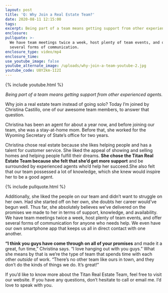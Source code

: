 ```yaml
---
layout: post
title: 'Q: Why Join a Real Estate Team?'
date: 2020-08-11 12:15:00
tags:
excerpt: Being part of a team means getting support from other experienced agents.
enclosure:
pullquote: >-
  We have team meetings twice a week, host plenty of team events, and offer
  several forms of communication.
enclosure_type: video/mp4
enclosure_time:
use_youtube_image: false
youtube_alternate_image: /uploads/why-join-a-team-youtube-2.jpg
youtube_code: U8Y2km-1I2I
---
```


{% include youtube.html %}

 <p style="text-align: center;"><em>
Being part of a team means getting support from other experienced agents.</em></p>

Why join a real estate team instead of going solo? Today I’m joined by Christina Castillo, one of our awesome team members, to answer that question.

Christina has been an agent for about a year now, and before joining our team, she was a stay-at-home mom. Before that, she worked for the Wyoming Secretary of State’s office for two years.&nbsp;

Christina chose real estate because she likes helping people and has a talent for customer service. She liked the appeal of showing and selling homes and helping people fulfill their dreams. **She chose the Titan Real Estate Team because she felt that she’d get more support** and be surrounded by experienced agents who’d help her succeed.She also felt that our team possessed a lot of knowledge, which she knew would inspire her to be a good agent.&nbsp;

{% include pullquote.html %}

Additionally, she liked the people on our team and didn’t want to struggle on her own. Had she started off on her own, she doubts her career would’ve begun well. Thus far, she absolutely believes we’ve delivered on the promises we made to her in terms of support, knowledge, and availability. We have team meetings twice a week, host plenty of team events, and offer several forms of communication for anyone who needs help. We even have our own smartphone app that keeps us all in direct contact with one another.&nbsp;

**“I think you guys have come through on all of your promises** and made it a great, fun time,” Christina says. “I love hanging out with you guys.” What she means by that is we’re the type of team that spends time with each other *outside* of work. “There’s no other team like ours in town, and they don’t do the kinds of things we do. It’s great\!”&nbsp;

If you’d like to know more about the Titan Real Estate Team, feel free to visit our website. If you have any questions, don’t hesitate to call or email me. I’d love to speak with you.